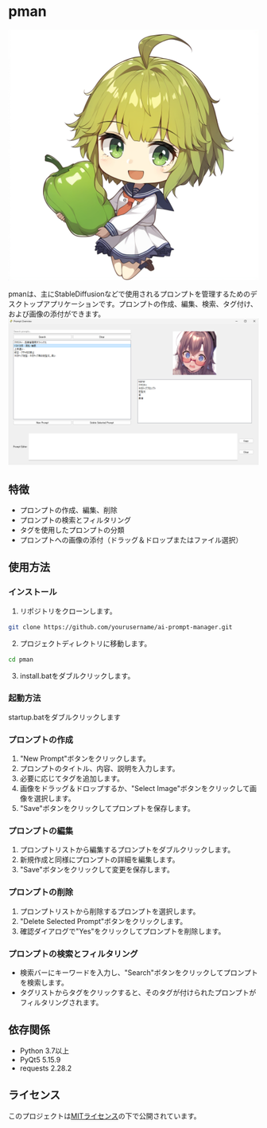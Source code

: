 # pman
![イメージ画像](src\resources\images\icon.png)

pmanは、主にStableDiffusionなどで使用されるプロンプトを管理するためのデスクトップアプリケーションです。プロンプトの作成、編集、検索、タグ付け、および画像の添付ができます。
![スクリーンショット１](src\resources\images\screenshot01.png)

## 特徴

- プロンプトの作成、編集、削除
- プロンプトの検索とフィルタリング
- タグを使用したプロンプトの分類
- プロンプトへの画像の添付（ドラッグ＆ドロップまたはファイル選択）

## 使用方法

### インストール

1. リポジトリをクローンします。
```bash
git clone https://github.com/yourusername/ai-prompt-manager.git
```

2. プロジェクトディレクトリに移動します。
```bash
cd pman
```

3. install.batをダブルクリックします。

### 起動方法

startup.batをダブルクリックします


### プロンプトの作成

1. "New Prompt"ボタンをクリックします。
2. プロンプトのタイトル、内容、説明を入力します。
3. 必要に応じてタグを追加します。
4. 画像をドラッグ＆ドロップするか、"Select Image"ボタンをクリックして画像を選択します。
5. "Save"ボタンをクリックしてプロンプトを保存します。

### プロンプトの編集

1. プロンプトリストから編集するプロンプトをダブルクリックします。
2. 新規作成と同様にプロンプトの詳細を編集します。
3. "Save"ボタンをクリックして変更を保存します。

### プロンプトの削除

1. プロンプトリストから削除するプロンプトを選択します。
2. "Delete Selected Prompt"ボタンをクリックします。
3. 確認ダイアログで"Yes"をクリックしてプロンプトを削除します。

### プロンプトの検索とフィルタリング

- 検索バーにキーワードを入力し、"Search"ボタンをクリックしてプロンプトを検索します。
- タグリストからタグをクリックすると、そのタグが付けられたプロンプトがフィルタリングされます。

## 依存関係

- Python 3.7以上
- PyQt5 5.15.9
- requests 2.28.2

## ライセンス

このプロジェクトは[MITライセンス](LICENSE)の下で公開されています。